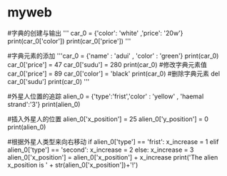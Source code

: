 # myweb
#字典的创建与输出
'''
car_0 = {'color': 'white' ,'price': '20w'}
print(car_0['color'])
print(car_0['price'])
'''

#字典元素的添加
'''car_0 = {'name' : 'adui' , 'color' : 'green'}
print(car_0)
car_0['price'] = 47
car_0['sudu'] = 280
print(car_0)
#修改字典元素值
car_0['price'] = 89
car_0['color'] = 'black'
print(car_0)
#删除字典元素
del car_0['sudu']
print(car_0)
'''

#外星人位置的追踪
alien_0 = {'type':'frist','color' : 'yellow' , 'haemal strand':'3'}
print(alien_0)

#插入外星人的位置
alien_0['x_position'] = 25
alien_0['y_position'] = 0
print(alien_0)

#根据外星人类型来向右移动
if alien_0['type'] == 'frist':
    x_increase = 1
elif alien_0['type'] == 'second':
    x_increase = 2
else:
    x_increase = 3
alien_0['x_position'] = alien_0['x_position'] + x_increase
print('The alien x_position is ' + str(alien_0['x_position'])+'!')










